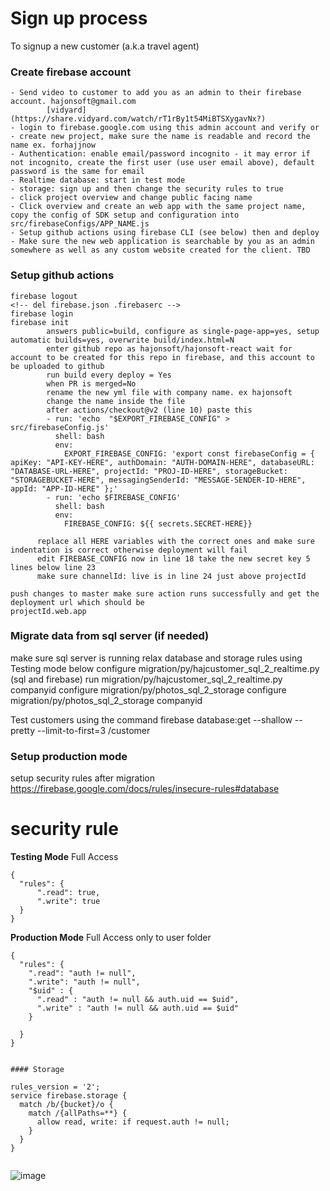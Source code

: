 ﻿# Sign up process

To signup a new customer (a.k.a travel agent)

### Create firebase account

```
- Send video to customer to add you as an admin to their firebase account. hajonsoft@gmail.com 
        [vidyard](https://share.vidyard.com/watch/rT1rBy1t54MiBTSXygavNx?)
- login to firebase.google.com using this admin account and verify or 
- create new project, make sure the name is readable and record the name ex. forhajjnow
- Authentication: enable email/password incognito - it may error if not incognito, create the first user (use user email above), default password is the same for email
- Realtime database: start in test mode
- storage: sign up and then change the security rules to true
- click project overview and change public facing name
- Click overview and create an web app with the same project name, copy the config of SDK setup and configuration into src/firebaseConfigs/APP_NAME.js
- Setup github actions using firebase CLI (see below) then and deploy
- Make sure the new web application is searchable by you as an admin somewhere as well as any custom website created for the client. TBD
```
### Setup github actions

```
firebase logout
<!-- del firebase.json .firebaserc -->
firebase login
firebase init   
        answers public=build, configure as single-page-app=yes, setup automatic builds=yes, overwrite build/index.html=N
        enter github repo as hajonsoft/hajonsoft-react wait for account to be created for this repo in firebase, and this account to be uploaded to github
        run build every deploy = Yes
        when PR is merged=No
        rename the new yml file with company name. ex hajonsoft 
        change the name inside the file
        after actions/checkout@v2 (line 10) paste this
        - run: 'echo  "$EXPORT_FIREBASE_CONFIG" > src/firebaseConfig.js'
          shell: bash
          env:
            EXPORT_FIREBASE_CONFIG: 'export const firebaseConfig = { apiKey: "API-KEY-HERE", authDomain: "AUTH-DOMAIN-HERE", databaseURL: "DATABASE-URL-HERE", projectId: "PROJ-ID-HERE", storageBucket: "STORAGEBUCKET-HERE", messagingSenderId: "MESSAGE-SENDER-ID-HERE", appId: "APP-ID-HERE" };'
        - run: 'echo $FIREBASE_CONFIG'
          shell: bash
          env:
            FIREBASE_CONFIG: ${{ secrets.SECRET-HERE}}

      replace all HERE variables with the correct ones and make sure indentation is correct otherwise deployment will fail
      edit FIREBASE_CONFIG now in line 18 take the new secret key 5 lines below line 23
      make sure channelId: live is in line 24 just above projectId

push changes to master make sure action runs successfully and get the deployment url which should be 
projectId.web.app 
```
### Migrate data from sql server (if needed)
make sure sql server is running
relax database and storage rules using Testing mode below 
configure migration/py/hajcustomer_sql_2_realtime.py (sql and firebase)
run migration/py/hajcustomer_sql_2_realtime.py companyid
configure migration/py/photos_sql_2_storage
configure migration/py/photos_sql_2_storage companyid

Test customers using the command
firebase database:get --shallow --pretty --limit-to-first=3 /customer

### Setup production mode

setup security rules after migration https://firebase.google.com/docs/rules/insecure-rules#database

# security rule 
**Testing Mode** Full Access

```
{
  "rules": {
      ".read": true,
      ".write": true
  }
}
```

**Production Mode** Full Access only to user folder

```
{
  "rules": {
    ".read": "auth != null",
    ".write": "auth != null",
    "$uid" : {
      ".read" : "auth != null && auth.uid == $uid",
      ".write" : "auth != null && auth.uid == $uid"
    }

  }
}


#### Storage

rules_version = '2';
service firebase.storage {
  match /b/{bucket}/o {
    match /{allPaths=**} {
      allow read, write: if request.auth != null;
    }
  }
}


```

![image](https://user-images.githubusercontent.com/9623964/97191402-13b92000-1764-11eb-8077-e8813c677bc9.png)

